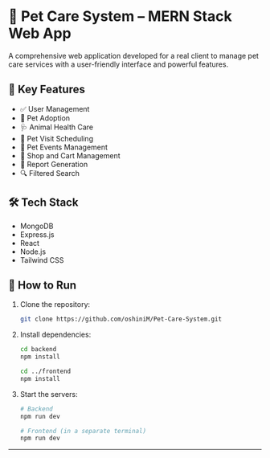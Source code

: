 # 🐾 Pet Care System – MERN Stack Web App

A comprehensive web application developed for a real client to manage pet care services with a user-friendly interface and powerful features.

## 🎯 Key Features

- ✅ User Management
- 🐶 Pet Adoption
- 🩺 Animal Health Care
- 📅 Pet Visit Scheduling
- 🎉 Pet Events Management
- 🛒 Shop and Cart Management
- 📄 Report Generation
- 🔍 Filtered Search

## 🛠️ Tech Stack

- MongoDB
- Express.js
- React
- Node.js
- Tailwind CSS

## 🚀 How to Run

1. Clone the repository:
    ```bash
    git clone https://github.com/oshiniM/Pet-Care-System.git
    ```
2. Install dependencies:
    ```bash
    cd backend
    npm install

    cd ../frontend
    npm install
    ```
3. Start the servers:
    ```bash
    # Backend
    npm run dev

    # Frontend (in a separate terminal)
    npm run dev
    ```

---

